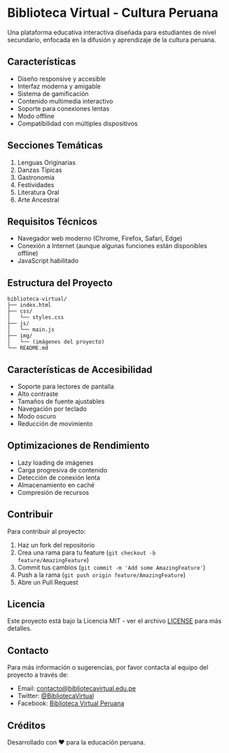 # Biblioteca Virtual - Cultura Peruana

Una plataforma educativa interactiva diseñada para estudiantes de nivel secundario, enfocada en la difusión y aprendizaje de la cultura peruana.

## Características

- Diseño responsive y accesible
- Interfaz moderna y amigable
- Sistema de gamificación
- Contenido multimedia interactivo
- Soporte para conexiones lentas
- Modo offline
- Compatibilidad con múltiples dispositivos

## Secciones Temáticas

1. Lenguas Originarias
2. Danzas Típicas
3. Gastronomía
4. Festividades
5. Literatura Oral
6. Arte Ancestral

## Requisitos Técnicos

- Navegador web moderno (Chrome, Firefox, Safari, Edge)
- Conexión a Internet (aunque algunas funciones están disponibles offline)
- JavaScript habilitado

## Estructura del Proyecto

```
biblioteca-virtual/
├── index.html
├── css/
│   └── styles.css
├── js/
│   └── main.js
├── img/
│   └── (imágenes del proyecto)
└── README.md
```

## Características de Accesibilidad

- Soporte para lectores de pantalla
- Alto contraste
- Tamaños de fuente ajustables
- Navegación por teclado
- Modo oscuro
- Reducción de movimiento

## Optimizaciones de Rendimiento

- Lazy loading de imágenes
- Carga progresiva de contenido
- Detección de conexión lenta
- Almacenamiento en caché
- Compresión de recursos

## Contribuir

Para contribuir al proyecto:

1. Haz un fork del repositorio
2. Crea una rama para tu feature (`git checkout -b feature/AmazingFeature`)
3. Commit tus cambios (`git commit -m 'Add some AmazingFeature'`)
4. Push a la rama (`git push origin feature/AmazingFeature`)
5. Abre un Pull Request

## Licencia

Este proyecto está bajo la Licencia MIT - ver el archivo [LICENSE](LICENSE) para más detalles.

## Contacto

Para más información o sugerencias, por favor contacta al equipo del proyecto a través de:

- Email: contacto@bibliotecavirtual.edu.pe
- Twitter: [@BibliotecaVirtual](https://twitter.com/BibliotecaVirtual)
- Facebook: [Biblioteca Virtual Peruana](https://facebook.com/BibliotecaVirtual)

## Créditos

Desarrollado con ❤️ para la educación peruana. 
